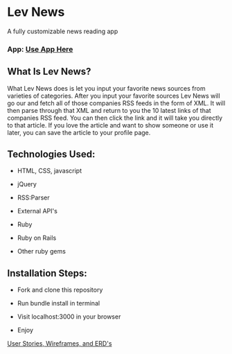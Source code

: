 # Lev News

A fully customizable news reading app

### App: [Use App Here](http://levnews.herokuapp.com/)

## What Is Lev News?
What Lev News does is let you input your favorite news sources from varieties of categories. After you input your favorite sources Lev News will go our and fetch all of those companies RSS feeds in the form of XML. It will then parse through that XML and return to you the 10 latest links of that companies RSS feed. You can then click the link and it will take you directly to that article. If you love the article and want to show someone or use it later, you can save the article to your profile page.

## Technologies Used:
* HTML, CSS, javascript

* jQuery

* RSS:Parser

* External API's

* Ruby

* Ruby on Rails

* Other ruby gems

## Installation Steps:
* Fork and clone this repository

* Run bundle install in terminal

* Visit localhost:3000 in your browser

* Enjoy

[User Stories, Wireframes, and ERD's](http://levnews.herokuapp.com/)
